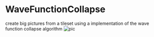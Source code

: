 # WaveFunctionCollapse
create big pictures from a tileset using a implementation of the wave function collapse algorithm
![pic]([https://github.com/alex-909/WaveFunctionCollapse/blob/main/pics/output0%20-%20Kopie.png])
